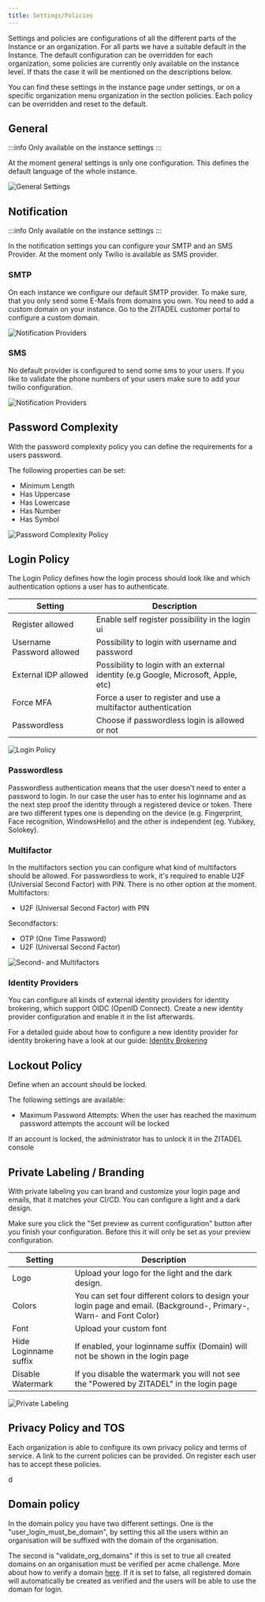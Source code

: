 ```yaml
---
title: Settings/Policies
---
```


Settings and policies are configurations of all the different parts of the Instance or an organization. For all parts we have a suitable default in the Instance.
The default configuration can be overridden for each organization, some policies are currently only available on the instance level. If thats the case it will be mentioned on the descriptions below.

You can find these settings in the instance page under settings, or on a specific organization menu organization in the section policies.
Each policy can be overridden and reset to the default.

## General

:::info
Only available on the instance settings
:::

At the moment general settings is only one configuration. This defines the default language of the whole instance.

![General Settings](/img/console_instance_policy_general.png)

## Notification

:::info
Only available on the instance settings
:::

In the notification settings you can configure your SMTP and an SMS Provider. At the moment only Twilio is available as SMS provider.

### SMTP 
On each instance we configure our default SMTP provider. To make sure, that you only send some E-Mails from domains you own. You need to add a custom domain on your instance.
Go to the ZITADEL customer portal to configure a custom domain.

![Notification Providers](/img/console_instance_policy_notification.png)

### SMS

No default provider is configured to send some sms to your users. If you like to validate the phone numbers of your users make sure to add your twilio configuration.

![Notification Providers](/img/console_instance_policy_notification_twilio.png)

## Password Complexity

With the password complexity policy you can define the requirements for a users password.

The following properties can be set:
- Minimum Length
- Has Uppercase
- Has Lowercase
- Has Number
- Has Symbol

![Password Complexity Policy](/img/manuals/policies/console_org_pw_complexity.png)

## Login Policy

The Login Policy defines how the login process should look like and which authentication options a user has to authenticate.

| Setting | Description |
| --- | --- |
| Register allowed | Enable self register possibility in the login ui |
| Username Password allowed | Possibility to login with username and password |
| External IDP allowed | Possibility to login with an external identity (e.g Google, Microsoft, Apple, etc)|
| Force MFA | Force a user to register and use a multifactor authentication |
| Passwordless | Choose if passwordless login is allowed or not |

![Login Policy](/img/manuals/policies/console_org_login.png)

### Passwordless

Passwordless authentication means that the user doesn't need to enter a password to login. In our case the user has to enter his loginname and as the next step proof the identity through a registered device or token.
There are two different types one is depending on the device (e.g. Fingerprint, Face recognition, WindowsHello) and the other is independent (eg. Yubikey, Solokey). 



### Multifactor

In the multifactors section you can configure what kind of multifactors should be allowed. For passwordless to work, it's required to enable U2F (Universial Second Factor) with PIN. There is no other option at the moment.
Multifactors:
- U2F (Universal Second Factor) with PIN

Secondfactors:
- OTP (One Time Password)
- U2F (Universal Second Factor)

![Second- and Multifactors](/img/manuals/policies/console_org_second_and_multi_factors.png)

### Identity Providers

You can configure all kinds of external identity providers for identity brokering, which support OIDC (OpenID Connect).
Create a new identity provider configuration and enable it in the list afterwards.

For a detailed guide about how to configure a new identity provider for identity brokering have a look at our guide:
[Identity Brokering](../../guides/authentication/identity-brokering)

## Lockout Policy

Define when an account should be locked.

The following settings are available:
- Maximum Password Attempts: When the user has reached the maximum password attempts the account will be locked

If an account is locked, the administrator has to unlock it in the ZITADEL console


## Private Labeling / Branding

With private labeling you can brand and customize your login page and emails, that it matches your CI/CD.
You can configure a light and a dark design.

Make sure you click the "Set preview as current configuration" button after you finish your configuration. Before this it will only be set as your preview configuration.

| Setting | Description |
| --- | --- |
| Logo | Upload your logo for the light and the dark design. |
| Colors | You can set four different colors to design your login page and email. (Background-, Primary-, Warn- and Font Color) |
| Font | Upload your custom font |
| Hide Loginname suffix | If enabled,  your loginname suffix (Domain) will not be shown in the login page |
| Disable Watermark | If you disable the watermark you will not see the "Powered by ZITADEL" in the login page |

![Private Labeling](/img/manuals/policies/console_org_private_labeling.png)

## Privacy Policy and TOS

Each organization is able to configure its own privacy policy and terms of service.
A link to the current policies can be provided. On register each user has to accept these policies.

d
## Domain policy

In the domain policy you have two different settings. 
One is the "user_login_must_be_domain", by setting this all the users within an organisation will be suffixed with the domain of the organisation.

The second is "validate_org_domains" if this is set to true all created domains on an organisation must be verified per acme challenge.
More about how to verify a domain [here](../../guides/basics/organizations#domain-verification-and-primary-domain).
If it is set to false, all registered domain will automatically be created as verified and the users will be able to use the domain for login.